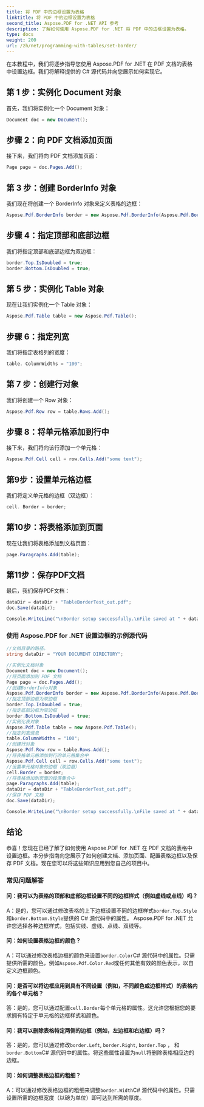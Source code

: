 ```yaml
---
title: 将 PDF 中的边框设置为表格
linktitle: 将 PDF 中的边框设置为表格
second_title: Aspose.PDF for .NET API 参考
description: 了解如何使用 Aspose.PDF for .NET 将 PDF 中的边框设置为表格。
type: docs
weight: 200
url: /zh/net/programming-with-tables/set-border/
---
```

在本教程中，我们将逐步指导您使用 Aspose.PDF for .NET 在 PDF 文档的表格中设置边框。我们将解释提供的 C# 源代码并向您展示如何实现它。

## 第 1 步：实例化 Document 对象
首先，我们将实例化一个 Document 对象：

```csharp
Document doc = new Document();
```

## 步骤 2：向 PDF 文档添加页面
接下来，我们将向 PDF 文档添加页面：

```csharp
Page page = doc.Pages.Add();
```

## 第 3 步：创建 BorderInfo 对象
我们现在将创建一个 BorderInfo 对象来定义表格的边框：

```csharp
Aspose.Pdf.BorderInfo border = new Aspose.Pdf.BorderInfo(Aspose.Pdf.BorderSide.All);
```

## 步骤 4：指定顶部和底部边框
我们将指定顶部和底部边框为双边框：

```csharp
border.Top.IsDoubled = true;
border.Bottom.IsDoubled = true;
```

## 第 5 步：实例化 Table 对象
现在让我们实例化一个 Table 对象：

```csharp
Aspose.Pdf.Table table = new Aspose.Pdf.Table();
```

## 步骤 6：指定列宽
我们将指定表格列的宽度：

```csharp
table. ColumnWidths = "100";
```

## 第 7 步：创建行对象
我们将创建一个 Row 对象：

```csharp
Aspose.Pdf.Row row = table.Rows.Add();
```

## 步骤 8：将单元格添加到行中
接下来，我们将向该行添加一个单元格：

```csharp
Aspose.Pdf.Cell cell = row.Cells.Add("some text");
```

## 第9步：设置单元格边框
我们将定义单元格的边框（双边框）：

```csharp
cell. Border = border;
```

## 第10步：将表格添加到页面
现在让我们将表格添加到文档页面：

```csharp
page.Paragraphs.Add(table);
```

## 第11步：保存PDF文档
最后，我们保存PDF文档：

```csharp
dataDir = dataDir + "TableBorderTest_out.pdf";
doc.Save(dataDir);

Console.WriteLine("\nBorder setup successfully.\nFile saved at " + dataDir);
```

### 使用 Aspose.PDF for .NET 设置边框的示例源代码

```csharp
//文档目录的路径。
string dataDir = "YOUR DOCUMENT DIRECTORY";

//实例化文档对象
Document doc = new Document();
//将页面添加到 PDF 文档
Page page = doc.Pages.Add();
//创建BorderInfo对象
Aspose.Pdf.BorderInfo border = new Aspose.Pdf.BorderInfo(Aspose.Pdf.BorderSide.All);
//指定顶部边框为双边框
border.Top.IsDoubled = true;
//指定底部边框为双边框
border.Bottom.IsDoubled = true;
//实例化表对象
Aspose.Pdf.Table table = new Aspose.Pdf.Table();
//指定列宽信息
table.ColumnWidths = "100";
//创建行对象
Aspose.Pdf.Row row = table.Rows.Add();
//将表格单元格添加到行的单元格集合中
Aspose.Pdf.Cell cell = row.Cells.Add("some text");
//设置单元格对象的边框（双边框）
cell.Border = border;
//将表格添加到页面的段落集合中
page.Paragraphs.Add(table);
dataDir = dataDir + "TableBorderTest_out.pdf";
//保存 PDF 文档
doc.Save(dataDir);

Console.WriteLine("\nBorder setup successfully.\nFile saved at " + dataDir);
```

## 结论
恭喜！您现在已经了解了如何使用 Aspose.PDF for .NET 在 PDF 文档的表格中设置边框。本分步指南向您展示了如何创建文档、添加页面、配置表格边框以及保存 PDF 文档。现在您可以将这些知识应用到您自己的项目中。

### 常见问题解答

#### 问：我可以为表格的顶部和底部边框设置不同的边框样式（例如虚线或点线）吗？

 A：是的，您可以通过修改表格的上下边框设置不同的边框样式`border.Top.Style`和`border.Bottom.Style`提供的 C# 源代码中的属性。 Aspose.PDF for .NET 允许您选择各种边框样式，包括实线、虚线、点线、双线等。

#### 问：如何设置表格边框的颜色？

 A：可以通过修改表格边框的颜色来设置`border.Color`C# 源代码中的属性。只需提供所需的颜色，例如`Aspose.Pdf.Color.Red`或任何其他有效的颜色表示，以自定义边框颜色。

#### 问：是否可以将边框应用到具有不同设置（例如，不同颜色或边框样式）的表格内的各个单元格？

答：是的，您可以通过配置`cell.Border`每个单元格的属性。这允许您根据您的要求拥有特定于单元格的边框样式和颜色。

#### 问：我可以删除表格特定两侧的边框（例如，左边框和右边框）吗？

答：是的，您可以通过修改`border.Left`, `border.Right`, `border.Top` ， 和`border.Bottom`C# 源代码中的属性。将这些属性设置为`null`将删除表格相应边的边框。

#### 问：如何调整表格边框的粗细？

 A：可以通过修改表格边框的粗细来调整`border.Width`C# 源代码中的属性。只需设置所需的边框宽度（以磅为单位）即可达到所需的厚度。